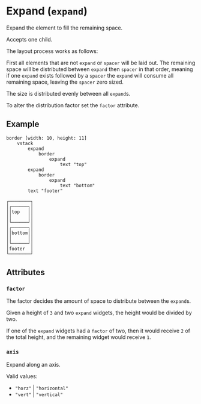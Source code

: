 # Expand (`expand`)

Expand the element to fill the remaining space.

Accepts one child.

The layout process works as follows:

First all elements that are not `expand` or `spacer` will be laid out.
The remaining space will be distributed between `expand` then `spacer` in that
order, meaning if one `expand` exists followed by a `spacer` the `expand` will
consume all remaining space, leaving the `spacer` zero sized.

The size is distributed evenly between all `expand`s.

To alter the distribution factor set the `factor` attribute.

## Example

```
border [width: 10, height: 11]
    vstack
        expand
            border
                expand
                    text "top"
        expand
            border
                expand
                    text "bottom"
        text "footer"
```
```
┌────────┐
│┌──────┐│
││top   ││
││      ││
│└──────┘│
│┌──────┐│
││bottom││
││      ││
│└──────┘│
│footer  │
└────────┘
```

## Attributes

### `factor`

The factor decides the amount of space to distribute between the `expand`s.

Given a height of `3` and two `expand` widgets, the height would be divided by
two.

If one of the `expand` widgets had a `factor` of two, then it would receive `2`
of the total height, and the remaining widget would receive `1`.

### `axis`

Expand along an axis.

Valid values:

* `"horz"` | `"horizontal"`
* `"vert"` | `"vertical"`